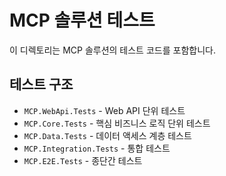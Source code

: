 # MCP 솔루션 테스트

이 디렉토리는 MCP 솔루션의 테스트 코드를 포함합니다.

## 테스트 구조

- `MCP.WebApi.Tests` - Web API 단위 테스트
- `MCP.Core.Tests` - 핵심 비즈니스 로직 단위 테스트
- `MCP.Data.Tests` - 데이터 액세스 계층 테스트
- `MCP.Integration.Tests` - 통합 테스트
- `MCP.E2E.Tests` - 종단간 테스트
